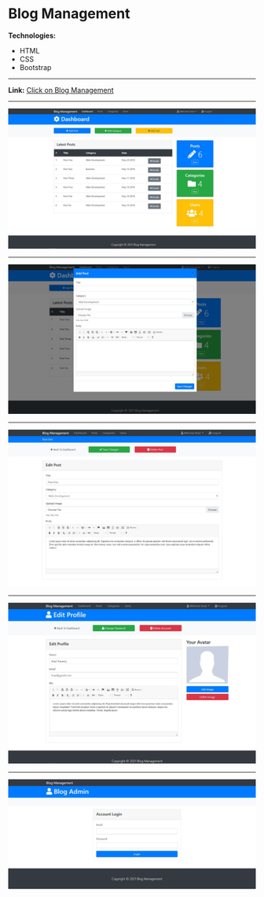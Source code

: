 # Blog Management

**Technologies:**
- HTML
- CSS
- Bootstrap

---
**Link:** [Click on Blog Management](https://11samo.github.io/blog-management/login.html)

---
![Screenshot 1 of site](screenshots/screen1.jpg)

---
![Screenshot 2 of site](screenshots/screen2.jpg)

---
![Screenshot 3 of site](screenshots/screen3.jpg)

---
![Screenshot 4 of site](screenshots/screen4.jpg)

---
![Screenshot 5 of site](screenshots/screen5.jpg)
